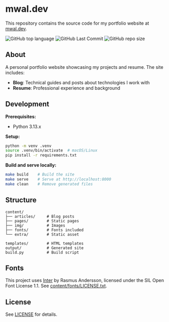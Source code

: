 # mwal.dev

This repository contains the source code for my portfolio website at [mwal.dev](https://mwal.dev).

![GitHub top language](https://img.shields.io/github/languages/top/Xata/mw-website-dev?style=for-the-badge)
![GitHub Last Commit](https://img.shields.io/github/last-commit/Xata/mw-website-dev?style=for-the-badge)
![GitHub repo size](https://img.shields.io/github/repo-size/Xata/mw-website-dev?style=for-the-badge)

## About

A personal portfolio website showcasing my projects and resume. The site includes:

- **Blog**: Technical guides and posts about technologies I work with
- **Resume**: Professional experience and background

## Development

**Prerequisites:**
- Python 3.13.x

**Setup:**
```bash
python -m venv .venv
source .venv/bin/activate  # macOS/Linux
pip install -r requirements.txt
```

**Build and serve locally:**
```bash
make build    # Build the site
make serve    # Serve at http://localhost:8000
make clean    # Remove generated files
```

## Structure

```
content/
├── articles/     # Blog posts
├── pages/        # Static pages
├── img/          # Images
├── fonts/        # Fonts included
└── extra/        # Static asset

templates/        # HTML templates
output/           # Generated site
build.py          # Build script
```

## Fonts

This project uses [Inter](https://github.com/rsms/inter) by Rasmus Andersson, licensed under the SIL Open Font License 1.1. See [content/fonts/LICENSE.txt](content/fonts/LICENSE.txt).

## License

See [LICENSE](LICENSE) for details.


